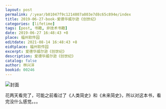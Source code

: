 ```yaml
---
layout: post
permalink: /:year/b01047f9c1214807a803e7d8c65c894e/index
title: 2019-06-27-book-爱德华威尔逊《创世纪》
categories: [lifetime]
tags: [post, 书籍, 非技术书籍]
date: 2019-06-27 16:48:43 +8
place: 福州软件园
editdate: 2021-08-14 16:48:43 +8
eidtplace: 福州软件园
excerpt: 爱德华威尔逊《创世纪》
description: 爱德华威尔逊《创世纪》
catalog: false
author: 林兴洋
bookid: 00246
---
```


![封面](https://gitee.com/linxingyang/at-2020-10-02-image/raw/master/image/T-talks/image/2019/books/csj.png)


花两天看完了，可能之前看过了《人类简史》和《未来简史》，所以对这本书，看完没什么感觉。。。

